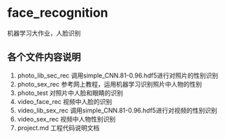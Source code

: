 # face_recognition
机器学习大作业，人脸识别

## 各个文件内容说明
1. photo_lib_sec_rec  调用simple_CNN.81-0.96.hdf5进行对照片的性别识别
2. photo_sex_rec  参考网上教程，运用机器学习识别照片中人物的性别
3. photo_test  对照片中人脸和眼睛的识别
4. video_face_rec  视频中人脸的识别
5. video_lib_sex_rec  调用simple_CNN.81-0.96.hdf5进行对视频的性别识别
6. video_sex_rec  视频中人物性别识别
7. project.md  工程代码说明文档